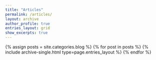 ```yaml
---
title: "Articles"
permalink: /articles/
layout: archive
author_profile: true
entries_layout: grid
show_excerpts: true
---
```

<div class="paginated-list" data-page-size="12">
{% assign posts = site.categories.blog %}
{% for post in posts %}
  {% include archive-single.html type=page.entries_layout %}
{% endfor %}
</div>
